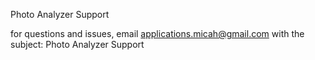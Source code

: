 Photo Analyzer Support

for questions and issues, email applications.micah@gmail.com with the subject: Photo Analyzer Support
